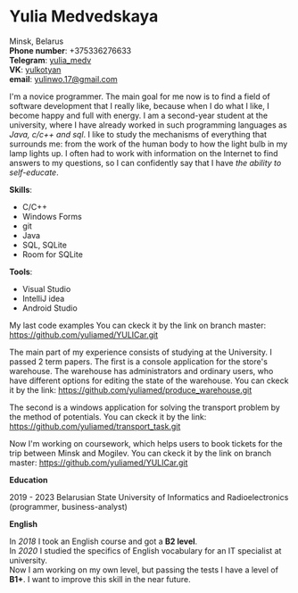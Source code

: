 # Yulia Medvedskaya #

Minsk, Belarus  
**Phone number**: +375336276633  
**Telegram**: [yulia_medv](https://t.me/Yulia_medv)  
**VK**: [yulkotyan](https://vk.com/yulkotyan)  
**email**: <yulinwo.17@gmail.com>

I'm a novice programmer. 
The main goal for me now is to find a field of software development that I really like, because when I do what I like, I become happy and full with energy. 
I am a second-year student at the university, where I have already worked in such programming languages as *Java, c/c++ and sql*. 
I like to study the mechanisms of everything that surrounds me: from the work of the human body to how the light bulb in my lamp lights up. 
I often had to work with information on the Internet to find answers to my questions, so I can confidently say that I have *the ability to self-educate*.

**Skills**:
* C/C++
* Windows Forms
* git
* Java
* SQL, SQLite
* Room for SQLite

**Tools**:
* Visual Studio
* IntelliJ idea
* Android Studio 

My last code examples
You can ckeck it by the link on branch master: <https://github.com/yuliamed/YULICar.git>

The main part of my experience consists of studying at the University. 
I passed 2 term papers. 
The first is a console application for the store's warehouse. 
The warehouse has administrators and ordinary users, who have different options for editing the state of the warehouse.
You can ckeck it by the link: <https://github.com/yuliamed/produce_warehouse.git>

The second is a windows application for solving the transport problem by the method of potentials.
You can ckeck it by the link: https://github.com/yuliamed/transport_task.git

Now I'm working on coursework, which helps users to book tickets for the trip between Minsk and Mogilev.
You can ckeck it by the link on branch master: <https://github.com/yuliamed/YULICar.git>  

**Education**  
  
2019 - 2023 Belarusian State University of Informatics and Radioelectronics (programmer, business-analyst)

**English**   
  
In *2018* I took an English course and got a **B2 level**.   
In *2020* I studied the specifics of English vocabulary for an IT specialist at university.  
Now I am working on my own level, but passing the tests I have a level of **B1+**. I want to improve this skill in the near future.  

